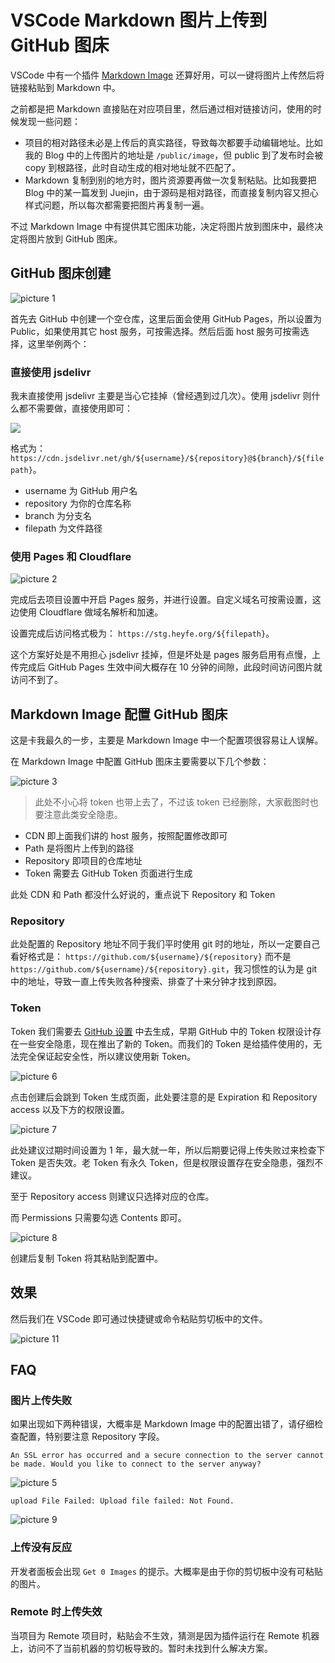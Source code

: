# VSCode Markdown 图片上传到 GitHub 图床

VSCode 中有一个插件 [Markdown Image](https://marketplace.visualstudio.com/items?itemName=hancel.markdown-image) 还算好用，可以一键将图片上传然后将链接粘贴到 Markdown 中。

之前都是把 Markdown 直接贴在对应项目里，然后通过相对链接访问，使用的时候发现一些问题：

-   项目的相对路径未必是上传后的真实路径，导致每次都要手动编辑地址。比如我的 Blog 中的上传图片的地址是 `/public/image`，但 public 到了发布时会被 copy 到根路径，此时自动生成的相对地址就不匹配了。
-   Markdown 复制到别的地方时，图片资源要再做一次复制粘贴。比如我要把 Blog 中的某一篇发到 Juejin，由于源码是相对路径，而直接复制内容又担心样式问题，所以每次都需要把图片再复制一遍。

不过 Markdown Image 中有提供其它图床功能，决定将图片放到图床中，最终决定将图片放到 GitHub 图床。

## GitHub 图床创建

![picture 1](https://stg.heyfe.org/images/blog-vscode-markdown-image-upload-40.png)

首先去 GitHub 中创建一个空仓库，这里后面会使用 GitHub Pages，所以设置为 Public，如果使用其它 host 服务，可按需选择。然后后面 host 服务可按需选择，这里举例两个：

### 直接使用 jsdelivr

我未直接使用 jsdelivr 主要是当心它挂掉（曾经遇到过几次）。使用 jsdelivr 则什么都不需要做，直接使用即可：

![](https://cdn.jsdelivr.net/gh/zxbing0066/stg@master/images/blog-vscode-markdown-image-upload-40.png)

格式为：`https://cdn.jsdelivr.net/gh/${username}/${repository}@${branch}/${filepath}`。

-   username 为 GitHub 用户名
-   repository 为你的仓库名称
-   branch 为分支名
-   filepath 为文件路径

### 使用 Pages 和 Cloudflare

![picture 2](https://stg.heyfe.org/images/blog-vscode-markdown-image-upload-5.png)

完成后去项目设置中开启 Pages 服务，并进行设置。自定义域名可按需设置，这边使用 Cloudflare 做域名解析和加速。

设置完成后访问格式极为： `https://stg.heyfe.org/${filepath}`。

这个方案好处是不用担心 jsdelivr 挂掉，但是坏处是 pages 服务启用有点慢，上传完成后 GitHub Pages 生效中间大概存在 10 分钟的间隙，此段时间访问图片就访问不到了。

## Markdown Image 配置 GitHub 图床

这是卡我最久的一步，主要是 Markdown Image 中一个配置项很容易让人误解。

在 Markdown Image 中配置 GitHub 图床主要需要以下几个参数：

![picture 3](https://stg.heyfe.org/images/blog-vscode-markdown-image-upload-34.png)

> 此处不小心将 token 也带上去了，不过该 token 已经删除，大家截图时也要注意此类安全隐患。

-   CDN 即上面我们讲的 host 服务，按照配置修改即可
-   Path 是将图片上传到的路径
-   Repository 即项目的仓库地址
-   Token 需要去 GitHub Token 页面进行生成

此处 CDN 和 Path 都没什么好说的，重点说下 Repository 和 Token

### Repository

此处配置的 Repository 地址不同于我们平时使用 git 时的地址，所以一定要自己看好格式是： `https://github.com/${username}/${repository}` 而不是 `https://github.com/${username}/${repository}.git`，我习惯性的认为是 git 中的地址，导致一直上传失败各种搜索、排查了十来分钟才找到原因。

### Token

Token 我们需要去 [GitHub 设置](https://github.com/settings/tokens) 中去生成，早期 GitHub 中的 Token 权限设计存在一些安全隐患，现在推出了新的 Token。而我们的 Token 是给插件使用的，无法完全保证起安全性，所以建议使用新 Token。

![picture 6](https://stg.heyfe.org/images/blog-vscode-markdown-image-upload-79.png)

点击创建后会跳到 Token 生成页面，此处要注意的是 Expiration 和 Repository access 以及下方的权限设置。

![picture 7](https://stg.heyfe.org/images/blog-vscode-markdown-image-upload-63.png)

此处建议过期时间设置为 1 年，最大就一年，所以后期要记得上传失败过来检查下 Token 是否失效。老 Token 有永久 Token，但是权限设置存在安全隐患，强烈不建议。

至于 Repository access 则建议只选择对应的仓库。

而 Permissions 只需要勾选 Contents 即可。

![picture 8](https://stg.heyfe.org/images/blog-vscode-markdown-image-upload-55.png)

创建后复制 Token 将其粘贴到配置中。

## 效果

然后我们在 VSCode 即可通过快捷键或命令粘贴剪切板中的文件。

![picture 11](https://stg.heyfe.org/images/blog-vscode-markdown-image-upload-4b89efc92959becbb2ed226ae7436cf6d2091cc5cee7a7ff1e5af08e77973901.png)  

## FAQ

### 图片上传失败

如果出现如下两种错误，大概率是 Markdown Image 中的配置出错了，请仔细检查配置，特别要注意 Repository 字段。

`An SSL error has occurred and a secure connection to the server cannot be made. Would you like to connect to the server anyway?`

![picture 5](https://stg.heyfe.org/images/blog-vscode-markdown-image-upload-49.png)

`upload File Failed: Upload file failed: Not Found.`

![picture 9](https://stg.heyfe.org/images/blog-vscode-markdown-image-upload-79.png)

### 上传没有反应

开发者面板会出现 `Get 0 Images` 的提示。大概率是由于你的剪切板中没有可粘贴的图片。

### Remote 时上传失效

当项目为 Remote 项目时，粘贴会不生效，猜测是因为插件运行在 Remote 机器上，访问不了当前机器的剪切板导致的。暂时未找到什么解决方案。